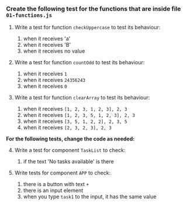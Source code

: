 
### Create the following test for the functions that are inside file `01-functions.js`

1. Write a test for function `checkUppercase` to test its behaviour: 
   1. when it receives 'a'
   2. when it receives 'B'
   3. when it receives no value

2. Write a test for function `countOdd` to test its behaviour: 
   1. when it receives `1`
   2. when it receives `24356243`
   3. when it receives `0`
3. Write a test for function `clearArray` to test its behaviour: 
   1. when it receives `[1, 2, 3, 1, 2, 3], 2, 3`
   2. when it receives `[1, 2, 3, 5, 1, 2, 3], 2, 3`
   3. when it receives `[3, 5, 1, 2, 2], 2, 3, 5`
   4. when it receives `[2, 3, 2, 3], 2, 3`

**For the following tests, change the code as needed:**

4. Write a test for component `TaskList` to check:
   1. if the text 'No tasks available' is there

5. Write tests for component `APP` to check:
   1. there is a button with text `+`
   2. there is an input element
   3. when you type `task1` to the input, it has the same value